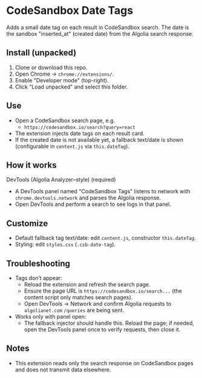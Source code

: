 # CodeSandbox Date Tags

Adds a small date tag on each result in CodeSandbox search. The date is the sandbox "inserted_at" (created date) from the Algolia search response.

## Install (unpacked)
1. Clone or download this repo.
2. Open Chrome → `chrome://extensions/`.
3. Enable "Developer mode" (top-right).
4. Click "Load unpacked" and select this folder.

## Use
- Open a CodeSandbox search page, e.g.
  - `https://codesandbox.io/search?query=react`
- The extension injects date tags on each result card.
- If the created date is not available yet, a fallback text/date is shown (configurable in `content.js` via `this.dateTag`).

## How it works

DevTools (Algolia Analyzer–style) (required)
- A DevTools panel named "CodeSandbox Tags" listens to network with `chrome.devtools.network` and parses the Algolia response.
- Open DevTools and perform a search to see logs in that panel.

## Customize
- Default fallback tag text/date: edit `content.js`, constructor `this.dateTag`.
- Styling: edit `styles.css` (`.csb-date-tag`).

## Troubleshooting
- Tags don’t appear:
  - Reload the extension and refresh the search page.
  - Ensure the page URL is `https://codesandbox.io/search...` (the content script only matches search pages).
  - Open DevTools → Network and confirm Algolia requests to `algolianet.com` `/queries` are being sent.
- Works only with panel open:
  - The fallback injector should handle this. Reload the page; if needed, open the DevTools panel once to verify requests, then close it.

## Notes
- This extension reads only the search response on CodeSandbox pages and does not transmit data elsewhere.

